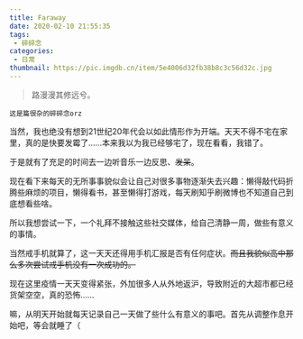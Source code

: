 ```yaml
---
title: Faraway
date: 2020-02-10 21:55:35
tags: 
 - 碎碎念
categories:
 - 日常
thumbnail: https://pic.imgdb.cn/item/5e4006d32fb38b8c3c56d32c.jpg
---
```


> 路漫漫其修远兮。

<!--more-->

	这是篇很杂的碎碎念orz

当然，我也绝没有想到21世纪20年代会以如此情形作为开端。天天不得不宅在家里，真的是快要发霉了......本来我以为我已经够宅了，现在看看，我错了。

于是就有了充足的时间去一边听音乐一边反思、~~发呆~~。

现在看下来每天的无所事事貌似会让自己对很多事物逐渐失去兴趣：懒得敲代码折腾些麻烦的项目，懒得看书，甚至懒得打游戏，每天刷知乎刷微博也不知道自己到底想看些啥。

所以我想尝试一下，一个礼拜不接触这些社交媒体，给自己清静一周，做些有意义的事情。

当然戒手机就算了，这一天天还得用手机汇报是否有任何症状。~~而且我貌似高中那么多次尝试戒手机没有一次成功的。~~

现在这里疫情一天天变得紧张，外加很多人从外地返沪，导致附近的大超市都已经货架空空，真的恐怖......

嘛，从明天开始就每天记录自己一天做了些什么有意义的事吧。首先从调整作息开始吧，等会就睡了（